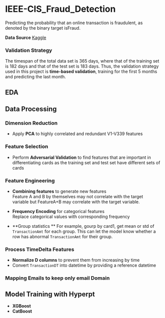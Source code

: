 # IEEE-CIS_Fraud_Detection

Predicting the probability that an online transaction is fraudulent, as denoted by the binary target isFraud.

**Data Source** [Kaggle](https://www.kaggle.com/c/ieee-fraud-detection/data)

### Validation Strategy
The timespan of the total data set is 365 days, where that of the training set is 182 days and that of the test set is 183 days. Thus, the validation strategy used in this project is **time-based validation**, training for the first 5 months and predicting the last month.

## EDA

## Data Processing

### Dimension Reduction
* Apply **PCA** to highly correlated and redundant V1-V339 features

### Feature Selection 
* Perform **Adversarial Validation** to find features that are important in differentiating cards as the training set and test set have different sets of cards

### Feature Engineering 
* **Combining features** to generate new features   
Feature A and B by themselves may not correlate with the target variable but FeatureA+B may correlate with the target variable.

* **Frequency Encoding** for categorical features  
Replace categorical values with corresponding frequency

* **Group statistics ** 
For example, gourp by card1, get mean or std of ```TransactionAmt``` for each group. This can let the model know whether a row has abnormal ``TransactionAmt`` for their group.

### Process TimeDelta Features  
* **Normalize D columns** to prevent them from increasing by time
* Convert ```TransactionDT``` into datetime by providing a reference datetime

### Mapping Emails to keep only email Domain

## Model Training with **Hyperpt**
* **XGBoost**  
* **CatBoost**



